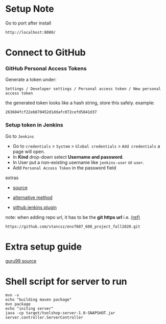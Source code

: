 # Setup Note

Go to port after install

```
http://localhost:8080/
```









# Connect to GitHub

### GitHub Personal Access Tokens

Generate a token under:

```
Settings / Developer settings / Personal access token / New personal access token
```

the generated token looks like a hash string, store this safely. example:

```
263604fcf22eb870452d1ddafc072cefd5841d37
```

### Setup token in Jenkins

Go to `Jenkins`

- Go to `credentials` > `System` > `Global credentials` > `Add credentials` a page will open.
- In **Kind** drop-down select **Username and password**.
- In User put a non-existing username like `jenkins-user` or `user`.
- Add `Personal Access Token` in the password field

extras

- [source](https://stackoverflow.com/questions/61105368/how-to-use-github-personal-access-token-in-jenkins)

- [alternative method](https://plugins.jenkins.io/github/)

- [github jenkins plugin](https://plugins.jenkins.io/github-oauth/)

note: when adding repo url, it has to be the **git https url** i.e. [(ref)](https://dzone.com/articles/deploying-machine-learning-workflows-on-lke-with-k)

```
https://github.com/stancsz/ensf607_608_project_fall2020.git
```



# Extra setup guide

[guru99 source](https://www.guru99.com/create-builds-jenkins-freestyle-project.html)



# Shell script for server to run
```
mvn -v
echo "building maven package"
mvn package
echo "initing server"
java -cp target/toolshop-server-1.0-SNAPSHOT.jar server.controller.ServerController 
```
